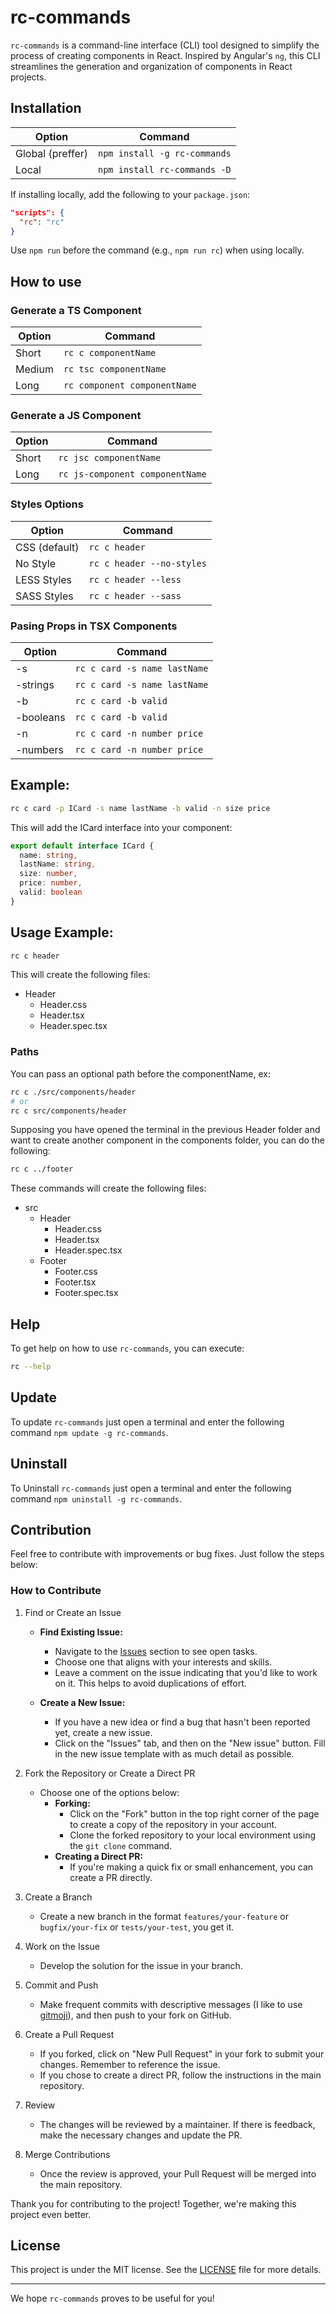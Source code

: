 # rc-commands

`rc-commands` is a command-line interface (CLI) tool designed to simplify the process of creating components in React. Inspired by Angular's `ng`, this CLI streamlines the generation and organization of components in React projects.

## Installation

| Option            | Command                                      |
|-------------------|----------------------------------------------|
| Global (preffer)  | `npm install -g rc-commands`                 |
| Local             | `npm install rc-commands -D`                 |

If installing locally, add the following to your `package.json`:

```json
"scripts": {
  "rc": "rc"
}
```

Use `npm run` before the command (e.g., `npm run rc`) when using locally.

## How to use

### Generate a TS Component

| Option              | Command                                     |
|---------------------|---------------------------------------------|
| Short               | `rc c componentName`                        |
| Medium              | `rc tsc componentName`                      |
| Long                | `rc component componentName`                |

### Generate a JS Component

| Option              | Command                                     |
|---------------------|---------------------------------------------|
| Short               | `rc jsc componentName`                      |
| Long                | `rc js-component componentName`             |

### Styles Options

| Option           | Command                              |
|------------------|--------------------------------------|
| CSS (default)    | `rc c header`                        |
| No Style         | `rc c header --no-styles`            |
| LESS Styles      | `rc c header --less`                 |
| SASS Styles      | `rc c header --sass`                 |

### Pasing Props in TSX Components
| Option           | Command                              |
|------------------|--------------------------------------|
| -s               | `rc c card -s name lastName`         |
| -strings         | `rc c card -s name lastName`         |
| -b               | `rc c card -b valid`                 |
| -booleans        | `rc c card -b valid`                 |
| -n               | `rc c card -n number price`          |
| -numbers         | `rc c card -n number price`          |

## Example:
```bash
rc c card -p ICard -s name lastName -b valid -n size price
```

This will add the ICard interface into your component:

```typescript
export default interface ICard {
  name: string,
  lastName: string,
  size: number,
  price: number,
  valid: boolean
}
``` 

## Usage Example:

```bash
rc c header
```

This will create the following files:
  - Header
    - Header.css
    - Header.tsx
    - Header.spec.tsx

### Paths

You can pass an optional path before the componentName, ex:

```bash
rc c ./src/components/header
# or
rc c src/components/header
```

Supposing you have opened the terminal in the previous Header folder and want to create another component in the components folder, you can do the following:

```bash
rc c ../footer
```

These commands will create the following files:
   - src
      - Header
         - Header.css
         - Header.tsx
         - Header.spec.tsx
      - Footer
         - Footer.css
         - Footer.tsx
         - Footer.spec.tsx

## Help

To get help on how to use `rc-commands`, you can execute:

```bash
rc --help
```

## Update

To update `rc-commands` just open a terminal and enter the following command `npm update -g rc-commands`.

## Uninstall

To Uninstall `rc-commands` just open a terminal and enter the following command `npm uninstall -g rc-commands`.

## Contribution

Feel free to contribute with improvements or bug fixes. Just follow the steps below:

### How to Contribute

1. Find or Create an Issue
   - **Find Existing Issue:**
     - Navigate to the [Issues](https://github.com/HenrikSantos/rc-commands/issues) section to see open tasks.
     - Choose one that aligns with your interests and skills.
     - Leave a comment on the issue indicating that you'd like to work on it. This helps to avoid duplications of effort.
   
   - **Create a New Issue:**
     - If you have a new idea or find a bug that hasn't been reported yet, create a new issue.
     - Click on the "Issues" tab, and then on the "New issue" button. Fill in the new issue template with as much detail as possible.

2. Fork the Repository or Create a Direct PR
   - Choose one of the options below:
     - **Forking:**
       - Click on the "Fork" button in the top right corner of the page to create a copy of the repository in your account.
       - Clone the forked repository to your local environment using the `git clone` command.
     - **Creating a Direct PR:**
       - If you're making a quick fix or small enhancement, you can create a PR directly.

3. Create a Branch
   - Create a new branch in the format `features/your-feature` or `bugfix/your-fix` or `tests/your-test`, you get it.

4. Work on the Issue
   - Develop the solution for the issue in your branch.

5. Commit and Push
   - Make frequent commits with descriptive messages (I like to use [gitmoji](https://gitmoji.dev/)), and then push to your fork on GitHub.

6. Create a Pull Request
   - If you forked, click on "New Pull Request" in your fork to submit your changes. Remember to reference the issue.
   - If you chose to create a direct PR, follow the instructions in the main repository.

7. Review
   - The changes will be reviewed by a maintainer. If there is feedback, make the necessary changes and update the PR.

8. Merge Contributions
    - Once the review is approved, your Pull Request will be merged into the main repository.

Thank you for contributing to the project! Together, we're making this project even better.

## License

This project is under the MIT license. See the [LICENSE](LICENSE) file for more details.

---

We hope `rc-commands` proves to be useful for you!
